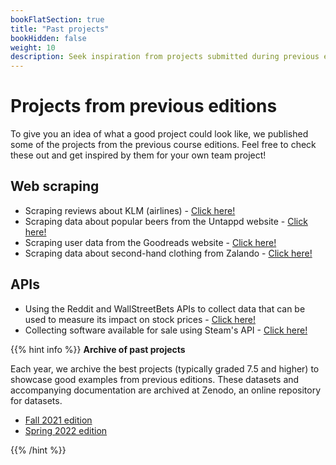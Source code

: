```yaml
---
bookFlatSection: true
title: "Past projects"
bookHidden: false
weight: 10
description: Seek inspiration from projects submitted during previous editions of this course.
---
```


# Projects from previous editions

To give you an idea of what a good project could look like, we published some of the projects from the previous course editions. Feel free to check these out and get inspired by them for your own team project!

## Web scraping
- Scraping reviews about KLM (airlines) - [Click here!](https://zenodo.org/record/5902839/files/Airline%20reviews.zip?download=1)
- Scraping data about popular beers from the Untappd website - [Click here!](https://zenodo.org/record/5902839/files/Beer%20craft.zip?download=1)
- Scraping user data from the Goodreads website - [Click here!](https://zenodo.org/record/5902839/files/Goodreads.zip?download=1)
- Scraping data about second-hand clothing from Zalando  - [Click here!](https://zenodo.org/record/6641811/files/zalando.zip?download=1)

## APIs
- Using the Reddit and WallStreetBets APIs to collect data that can be used to measure its impact on stock prices - [Click here!](https://zenodo.org/record/5902839/files/Reddit%20api.zip?download=1)
- Collecting software available for sale using Steam's API - [Click here!](https://zenodo.org/record/6641811/files/steam_api.zip?download=1)

{{% hint info %}}
__Archive of past projects__

Each year, we archive the best projects (typically graded 7.5 and higher) to showcase good examples from previous editions. These datasets and accompanying documentation are archived at Zenodo, an online repository for datasets.

 - [Fall 2021 edition](https://zenodo.org/record/5902839#.YfAO02DTX0o)
 - [Spring 2022 edition](https://doi.org/10.5281/zenodo.6641811) 

{{% /hint %}}
